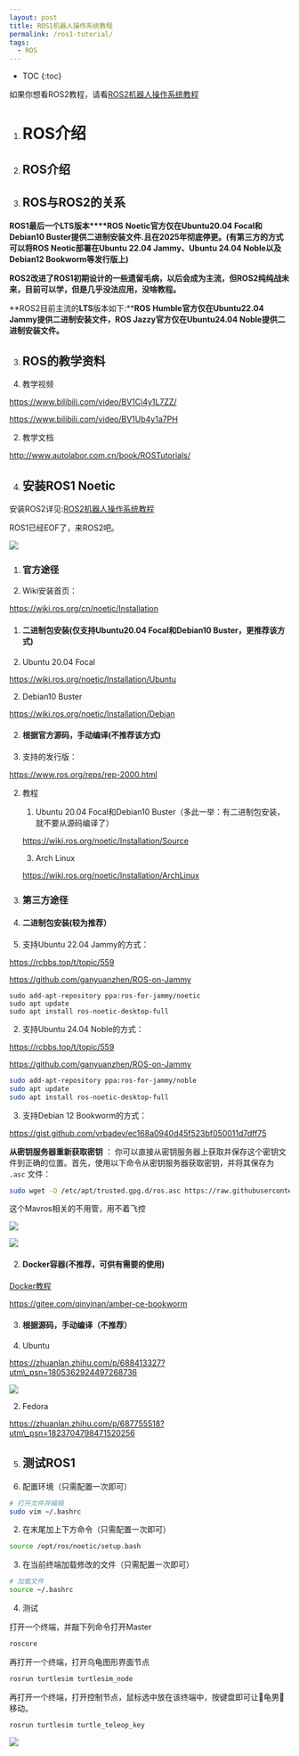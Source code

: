 ```yaml
---
layout: post
title: ROS1机器人操作系统教程
permalink: /ros1-tutorial/
tags:
  - ROS
---
```


* TOC
{:toc}

如果你想看ROS2教程，请看[ROS2机器人操作系统教程](https://sdutvincirobot.feishu.cn/wiki/FKEVwIsvKi1yBHkHWqTcn2ZKnNe)

1.  # ROS介绍

1.  ## ROS介绍

2.  ## ROS与ROS2的关系

**ROS1最后一个****LTS****版本****ROS** **Noetic官方仅在Ubuntu20.04 Focal和Debian10 Buster提供二进制安装文件.且在2025年彻底停更。(有第三方的方式可以将ROS Neotic部署在Ubuntu 22.04 Jammy、Ubuntu 24.04 Noble以及Debian12 Bookworm等发行版上)**

**ROS2改进了ROS1初期设计的一些遗留毛病，以后会成为主流，但ROS2纯纯战未来，目前可以学，但是几乎没法应用，没啥教程。**

**ROS2目前主流的****LTS****版本如下:****ROS** **Humble官方仅在Ubuntu22.04 Jammy提供二进制安装文件，ROS Jazzy官方仅在Ubuntu24.04 Noble提供二进制安装文件。**

3.  ## ROS的教学资料

1.  教学视频

https://www.bilibili.com/video/BV1Ci4y1L7ZZ/

https://www.bilibili.com/video/BV1Ub4y1a7PH

2.  教学文档

http://www.autolabor.com.cn/book/ROSTutorials/

4.  ## 安装ROS1 Noetic

安装ROS2详见:[ROS2机器人操作系统教程](https://sdutvincirobot.feishu.cn/wiki/FKEVwIsvKi1yBHkHWqTcn2ZKnNe)

ROS1已经EOF了，来ROS2吧。

![](https://cdn.eo.r2.tungchiahui.cn/tungwebsite/assets/images/2024-07-13/image1.webp)

1.  ### 官方途径

1.  Wiki安装首页：

https://wiki.ros.org/cn/noetic/Installation

1.  #### 二进制包安装(仅支持Ubuntu20.04 Focal和Debian10 Buster，**更推荐该方式**)

1.  Ubuntu 20.04 Focal

https://wiki.ros.org/noetic/Installation/Ubuntu

2.  Debian10 Buster

https://wiki.ros.org/noetic/Installation/Debian

2.  #### 根据官方源码，手动编译(不推荐该方式)

1.  支持的发行版：

https://www.ros.org/reps/rep-2000.html

2.  教程

    1.  Ubuntu 20.04 Focal和Debian10 Buster（多此一举：有二进制包安装，就不要从源码编译了）

    https://wiki.ros.org/noetic/Installation/Source

    3.  Arch Linux

    https://wiki.ros.org/noetic/Installation/ArchLinux

2.  ### 第三方途径

1.  #### 二进制包安装(**较为推荐**）

1.  支持Ubuntu 22.04 Jammy的方式：

https://rcbbs.top/t/topic/559

https://github.com/ganyuanzhen/ROS-on-Jammy

```
sudo add-apt-repository ppa:ros-for-jammy/noetic
sudo apt update
sudo apt install ros-noetic-desktop-full
```

2.  支持Ubuntu 24.04 Noble的方式：

https://rcbbs.top/t/topic/559

https://github.com/ganyuanzhen/ROS-on-Jammy

```bash
sudo add-apt-repository ppa:ros-for-jammy/noble
sudo apt update
sudo apt install ros-noetic-desktop-full
```

3.  支持Debian 12 Bookworm的方式：

https://gist.github.com/vrbadev/ec168a0940d45f523bf050011d7dff75

**从密钥服务器重新获取密钥** ： 你可以直接从密钥服务器上获取并保存这个密钥文件到正确的位置。首先，使用以下命令从密钥服务器获取密钥，并将其保存为 `.asc` 文件：

```bash
sudo wget -O /etc/apt/trusted.gpg.d/ros.asc https://raw.githubusercontent.com/ros/rosdistro/master/ros.asc
```

这个Mavros相关的不用管，用不着飞控

![](https://cdn.eo.r2.tungchiahui.cn/tungwebsite/assets/images/2024-07-13/image2.webp)

![](https://cdn.eo.r2.tungchiahui.cn/tungwebsite/assets/images/2024-07-13/image3.webp)

2.  #### Docker容器(不推荐，可供有需要的使用)

[Docker教程](https://sdutvincirobot.feishu.cn/wiki/KRSMwKmTvivWRskSRszc2vfNnoc)

https://gitee.com/qinyinan/amber-ce-bookworm

3.  #### 根据源码，手动编译（不推荐）

1.  Ubuntu

https://zhuanlan.zhihu.com/p/688413327?utm\_psn=1805362924497268736

![](https://cdn.eo.r2.tungchiahui.cn/tungwebsite/assets/images/2024-07-13/image4.webp)

2.  Fedora

https://zhuanlan.zhihu.com/p/687755518?utm\_psn=1823704798471520256

5.  ## 测试ROS1

1.  配置环境（只需配置一次即可）

```bash
# 打开文件并编辑
sudo vim ~/.bashrc
```

2.  在末尾加上下方命令（只需配置一次即可）

```bash
source /opt/ros/noetic/setup.bash
```

3.  在当前终端加载修改的文件（只需配置一次即可）

```bash
# 加载文件
source ~/.bashrc
```

4.  测试

打开一个终端，并敲下列命令打开Master

```bash
roscore
```

再打开一个终端，打开乌龟图形界面节点

```bash
rosrun turtlesim turtlesim_node
```

再打开一个终端，打开控制节点，鼠标选中放在该终端中，按键盘即可让🐢龟男🐢移动。

```bash
rosrun turtlesim turtle_teleop_key
```

![](https://cdn.eo.r2.tungchiahui.cn/tungwebsite/assets/images/2024-07-13/image5.webp)
